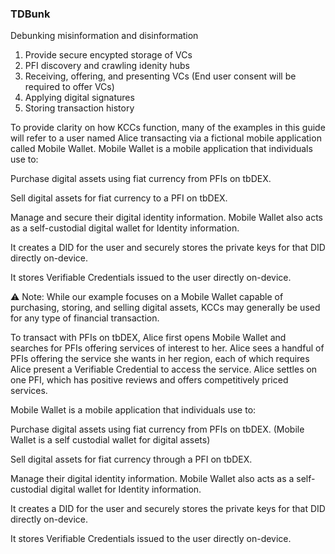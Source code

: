 ### TDBunk

Debunking misinformation and disinformation

1. Provide secure encypted storage of VCs
2. PFI discovery and crawling idenity hubs
3. Receiving, offering, and presenting VCs (End user consent will be required to offer VCs)
4. Applying digital signatures
5. Storing transaction history


To provide clarity on how KCCs function, many of the examples in this guide will refer to a user named Alice transacting via a fictional mobile application called Mobile Wallet. Mobile Wallet is a mobile application that individuals use to:


Purchase digital assets using fiat currency from PFIs on tbDEX.

Sell digital assets for fiat currency to a PFI on tbDEX.

Manage and secure their digital identity information. Mobile Wallet also acts as a self-custodial digital wallet for Identity information.

It creates a DID for the user and securely stores the private keys for that DID directly on-device.

It stores Verifiable Credentials issued to the user directly on-device.



⚠️ Note: While our example focuses on a Mobile Wallet capable of purchasing, storing, and selling digital assets, KCCs may generally be used for any type of financial transaction.


To transact with PFIs on tbDEX, Alice first opens Mobile Wallet and searches for PFIs offering services of interest to her. Alice sees a handful of PFIs offering the service she wants in her region, each of which requires Alice present a Verifiable Credential to access the service. Alice settles on one PFI, which has positive reviews and offers competitively priced services.


Mobile Wallet is a mobile application that individuals use to:

Purchase digital assets using fiat currency from PFIs on tbDEX. (Mobile Wallet is a self custodial wallet for digital assets)

Sell digital assets for fiat currency through a PFI on tbDEX.

Manage their digital identity information. Mobile Wallet also acts as a self-custodial digital wallet for Identity information.

It creates a DID for the user and securely stores the private keys for that DID directly on-device.

It stores Verifiable Credentials issued to the user directly on-device.
